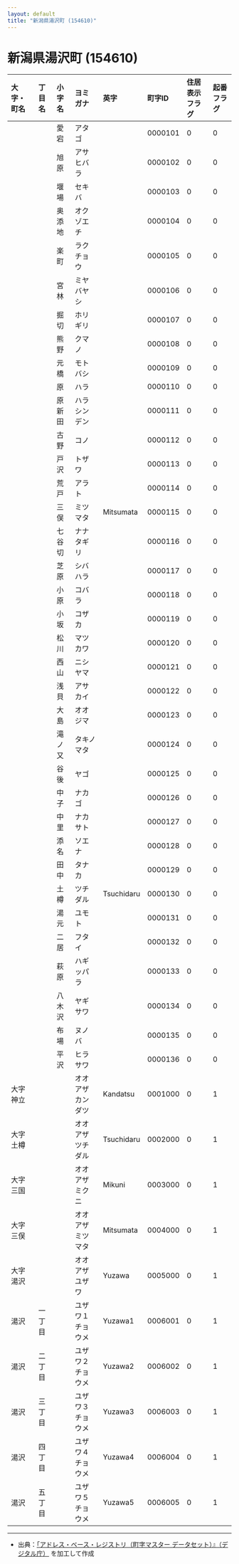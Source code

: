 ```yaml
---
layout: default
title: "新潟県湯沢町 (154610)"
---
```


# 新潟県湯沢町 (154610)

| 大字・町名 | 丁目名 | 小字名 | ヨミガナ | 英字 | 町字ID | 住居表示フラグ | 起番フラグ |
|:---|:---|:---|:---|:---|:---|:---|:---|
|  |  | 愛宕 | アタゴ |  | 0000101 | 0 | 0 |
|  |  | 旭原 | アサヒバラ |  | 0000102 | 0 | 0 |
|  |  | 堰場 | セキバ |  | 0000103 | 0 | 0 |
|  |  | 奥添地 | オクゾエチ |  | 0000104 | 0 | 0 |
|  |  | 楽町 | ラクチョウ |  | 0000105 | 0 | 0 |
|  |  | 宮林 | ミヤバヤシ |  | 0000106 | 0 | 0 |
|  |  | 掘切 | ホリギリ |  | 0000107 | 0 | 0 |
|  |  | 熊野 | クマノ |  | 0000108 | 0 | 0 |
|  |  | 元橋 | モトバシ |  | 0000109 | 0 | 0 |
|  |  | 原 | ハラ |  | 0000110 | 0 | 0 |
|  |  | 原新田 | ハラシンデン |  | 0000111 | 0 | 0 |
|  |  | 古野 | コノ |  | 0000112 | 0 | 0 |
|  |  | 戸沢 | トザワ |  | 0000113 | 0 | 0 |
|  |  | 荒戸 | アラト |  | 0000114 | 0 | 0 |
|  |  | 三俣 | ミツマタ | Mitsumata | 0000115 | 0 | 0 |
|  |  | 七谷切 | ナナタギリ |  | 0000116 | 0 | 0 |
|  |  | 芝原 | シバハラ |  | 0000117 | 0 | 0 |
|  |  | 小原 | コバラ |  | 0000118 | 0 | 0 |
|  |  | 小坂 | コザカ |  | 0000119 | 0 | 0 |
|  |  | 松川 | マツカワ |  | 0000120 | 0 | 0 |
|  |  | 西山 | ニシヤマ |  | 0000121 | 0 | 0 |
|  |  | 浅貝 | アサカイ |  | 0000122 | 0 | 0 |
|  |  | 大島 | オオジマ |  | 0000123 | 0 | 0 |
|  |  | 滝ノ又 | タキノマタ |  | 0000124 | 0 | 0 |
|  |  | 谷後 | ヤゴ |  | 0000125 | 0 | 0 |
|  |  | 中子 | ナカゴ |  | 0000126 | 0 | 0 |
|  |  | 中里 | ナカサト |  | 0000127 | 0 | 0 |
|  |  | 添名 | ソエナ |  | 0000128 | 0 | 0 |
|  |  | 田中 | タナカ |  | 0000129 | 0 | 0 |
|  |  | 土樽 | ツチダル | Tsuchidaru | 0000130 | 0 | 0 |
|  |  | 湯元 | ユモト |  | 0000131 | 0 | 0 |
|  |  | 二居 | フタイ |  | 0000132 | 0 | 0 |
|  |  | 萩原 | ハギッパラ |  | 0000133 | 0 | 0 |
|  |  | 八木沢 | ヤギサワ |  | 0000134 | 0 | 0 |
|  |  | 布場 | ヌノバ |  | 0000135 | 0 | 0 |
|  |  | 平沢 | ヒラサワ |  | 0000136 | 0 | 0 |
| 大字神立 |  |  | オオアザカンダツ | Kandatsu | 0001000 | 0 | 1 |
| 大字土樽 |  |  | オオアザツチダル | Tsuchidaru | 0002000 | 0 | 1 |
| 大字三国 |  |  | オオアザミクニ | Mikuni | 0003000 | 0 | 1 |
| 大字三俣 |  |  | オオアザミツマタ | Mitsumata | 0004000 | 0 | 1 |
| 大字湯沢 |  |  | オオアザユザワ | Yuzawa | 0005000 | 0 | 1 |
| 湯沢 | 一丁目 |  | ユザワ１チョウメ | Yuzawa1 | 0006001 | 0 | 1 |
| 湯沢 | 二丁目 |  | ユザワ２チョウメ | Yuzawa2 | 0006002 | 0 | 1 |
| 湯沢 | 三丁目 |  | ユザワ３チョウメ | Yuzawa3 | 0006003 | 0 | 1 |
| 湯沢 | 四丁目 |  | ユザワ４チョウメ | Yuzawa4 | 0006004 | 0 | 1 |
| 湯沢 | 五丁目 |  | ユザワ５チョウメ | Yuzawa5 | 0006005 | 0 | 1 |

---

- 出典：[「アドレス・ベース・レジストリ（町字マスター データセット）』（デジタル庁）](https://www.digital.go.jp/policies/base_registry_address/) を加工して作成